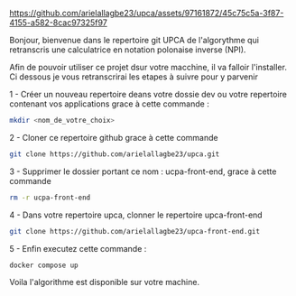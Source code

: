 https://github.com/arielallagbe23/upca/assets/97161872/45c75c5a-3f87-4155-a582-8cac97325f97

Bonjour, bienvenue dans le repertoire git UPCA de l'algorythme qui retranscris une calculatrice en notation polonaise inverse (NPI).

Afin de pouvoir utiliser ce projet dsur votre macchine, il va falloir l'installer. Ci dessous je vous retranscrirai les etapes à suivre pour y parvenir 

1 - Créer un nouveau repertoire deans votre dossie dev ou votre repertoire contenant vos applications grace à cette commande : 

```bash
mkdir <nom_de_votre_choix>
```

2 - Cloner ce repertoire github grace à cette commande 
```bash
git clone https://github.com/arielallagbe23/upca.git
```
3 - Supprimer le dossier portant ce nom : ucpa-front-end, grace à cette commande 
```bash
rm -r ucpa-front-end
```

4 - Dans votre repertoire upca, clonner le repertoire upca-front-end 
```bash
git clone https://github.com/arielallagbe23/upca-front-end.git
```

5 - Enfin executez cette commande : 
```bash
docker compose up
```

Voila l'algorithme est disponible sur votre machine.

